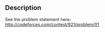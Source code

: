 ## Description

<div><p>See the problem statement here: <a href="//codeforces.com/contest/921/problem/01">http://codeforces.com/contest/921/problem/01</a>.</p></div>
